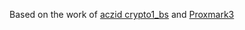 Based on the work of [aczid crypto1_bs](https://github.com/aczid/crypto1_bs) and [Proxmark3](https://github.com/Proxmark/proxmark3/)
